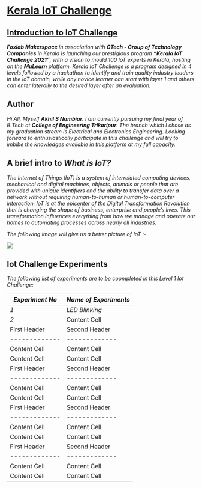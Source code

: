 # <ins><ins>Kerala IoT Challenge</ins></ins>


## <ins>Introduction to IoT Challenge</ins>

***Foxlab Makerspace** in association with **GTech - Group of Technology Companies** in Kerala is launching our prestigious program  **“Kerala IoT Challenge 2021”**,  with a vision to mould 100 IoT experts in Kerala, hosting on the **MuLearn** platform. Kerala IoT Challenge is a program designed in 4 levels followed by a hackathon to identify and train quality industry leaders in the IoT domain, while any novice learner can start with layer 1 and others can enter laterally to the desired layer after an evaluation.*


## Author

*Hi All, Myself **Akhil S Nambiar**. I am currently pursuing my final year of B.Tech at **College of Engineering Trikaripur**. The branch which I chose as my graduation stream is Electrical and Electronics Engineering. Looking forward to enthusiastically participate in this challenge and will try to imbibe the knowledges available in this platform at my full capacity.* 


## A brief intro to _What is IoT?_

*The Internet of Things (IoT) is a system of interrelated computing devices, mechanical and digital machines, objects, animals or people that are provided with unique identifiers and the ability to transfer data over a network without requiring human-to-human or human-to-computer interaction. IoT is at the epicenter of the Digital Transformation Revolution that is changing the shape of business, enterprise and people’s lives. This transformation influences everything from how we manage and operate our homes to automating processes across nearly all industries.*

*The following image will give us a better picture of IoT :-* 

<img src="https://user-images.githubusercontent.com/91836479/136671233-fc09dfe1-8324-4423-98a1-829520fd84d1.jpg">

## Iot Challenge Experiments

*The following list of experiments are to be coompleted in this Level 1 Iot Challenge:-*

| *Experiment No* | *Name of Experiments* |
| ------------- | ------------- |
| *1*  | *LED Blinking*  |
| *2* | Content Cell  |
| First Header  | Second Header |
| ------------- | ------------- |
| Content Cell  | Content Cell  |
| Content Cell  | Content Cell  |
| First Header  | Second Header |
| ------------- | ------------- |
| Content Cell  | Content Cell  |
| Content Cell  | Content Cell  |
| First Header  | Second Header |
| ------------- | ------------- |
| Content Cell  | Content Cell  |
| Content Cell  | Content Cell  |
| First Header  | Second Header |
| ------------- | ------------- |
| Content Cell  | Content Cell  |
| Content Cell  | Content Cell  |




